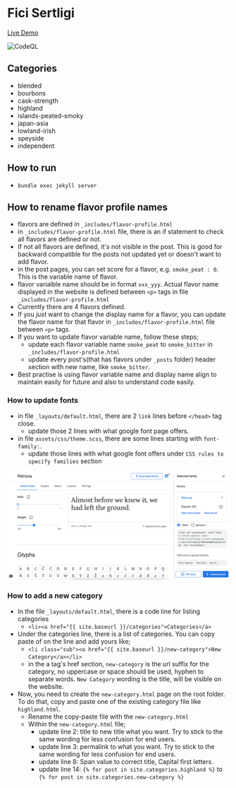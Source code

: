# Fici Sertligi

[Live Demo](https://brutdefut.github.io/ficisertligi/)

![CodeQL](https://github.com/brutdefut/ficisertligi/workflows/CodeQL/badge.svg)

## Categories
- blended
- bourbons
- cask-strength
- highland
- islands-peated-smoky
- japan-asia
- lowland-irish
- speyside
- independent

## How to run
- `bundle exec jekyll server`

## How to rename flavor profile names
- flavors are defined in `_includes/flavor-profile.html`
- in `_includes/flavor-profile.html` file, there is an if statement to check all flavors are defined or not.
- If not all flavors are defined, it's not visible in the post. This is good for backward compatible for the posts not updated yet or doesn't want to add flavor.
- in the post pages, you can set score for a flavor, e.g. `smoke_peat : 0`. This is the variable name of flavor.
- flavor varialble name should be in format `xxx_yyy`. Actual flavor name displayed in the website is defined between `<p>` tags in file `_includes/flavor-profile.html`
- Currently there are 4 flavors defined.
- If you _just_ want to change the display name for a flavor, you can update the flavor name for that flavor in `_includes/flavor-profile.html` file between `<p>` tags.
- If you want to update flavor variable name, follow these steps;
    - update each flavor variable name `smoke_peat` to `smoke_bitter` in `_includes/flavor-profile.html`
    - update every post's(that has flavors under `_posts` folder) header section with new name, like `smoke_bitter`.
- Best practise is using flavor variable name and display name align to maintain easily for future and also to understand code easily.

### How to update fonts
- in file `_layouts/default.html`, there are 2 `link` lines before `</head>` tag close.
    - update those 2 lines with what google font page offers.
- in file `assets/css/theme.scss`, there are some lines starting with `font-family:`.
    - update those lines with what google font offers under `CSS rules to specify families` section

![Google Fonts guide](assets/images/readme/google-fonts-guide.png "Google Fonts guide")

### How to add a new category
- In the file `_layouts/default.html`, there is a code line for listing categories
    - `<li><a href="{{ site.baseurl }}/categories">Categories</a>`
- Under the categories line, there is a list of categories. You can copy paste of on the line and add yours like;
    - `<li class="sub"><a href="{{ site.baseurl }}/new-category">New Category</a></li>`
    - in the a tag's href section, `new-category` is the url suffix for the category, no uppercase or space should be used, hyphen to separate words. `New Category` wording is the title, will be visible on the website.
- Now, you need to create the `new-category.html` page on the root folder. To do that, copy and paste one of the existing category file like `highland.html`.
    - Rename the copy-paste file with the `new-category.html`
    - Within the `new-category.html` file;
        - update line 2: title to new title what you want. Try to stick to the same wording for less confusion for end users.
        - update line 3: permalink to what you want. Try to stick to the same wording for less confusion for end users.
        - update line 8: Span value to correct title, Capital first letters.
        - update line 14: `{% for post in site.categories.highland %}` to `{% for post in site.categories.new-category %}`


